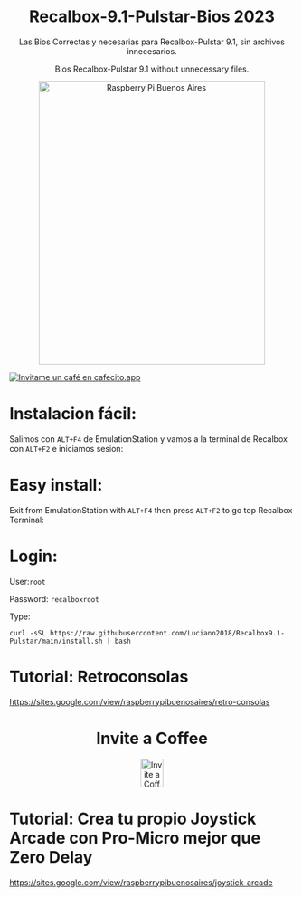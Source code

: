 #                                  <h1 align="center"> Recalbox-9.1-Pulstar-Bios 2023</h1>
<p align="center">
Las Bios Correctas y necesarias para Recalbox-Pulstar 9.1, sin archivos innecesarios.
</p>
<p align="center">
Bios Recalbox-Pulstar 9.1 without unnecessary files.
</p>
<p align="center">
<img src="https://raw.githubusercontent.com/Luciano2018/RetroPieBios/master/logov3.png" alt="Raspberry Pi Buenos Aires" width="400" height="500">
</p>

[![Invitame un café en cafecito.app](https://cdn.cafecito.app/imgs/buttons/button_6.svg)](https://cafecito.app/lucianoraspberrypi)

# Instalacion fácil:

Salimos con `ALT+F4` de EmulationStation y vamos a la terminal de Recalbox con `ALT+F2` e iniciamos sesion:

# Easy install:
Exit from EmulationStation with `ALT+F4` then press `ALT+F2` to go top Recalbox Terminal:

# Login:

User:`root`

Password: `recalboxroot`

Type:

```
curl -sSL https://raw.githubusercontent.com/Luciano2018/Recalbox9.1-Pulstar/main/install.sh | bash
```

# Tutorial: Retroconsolas
https://sites.google.com/view/raspberrypibuenosaires/retro-consolas

<h1 align="center"> Invite a Coffee</h1>
</p>
<p align="center">
<a href="https://www.paypal.com/paypalme/RaspberryPiBsAs">
<img src="https://raw.githubusercontent.com/Luciano2018/MiPiTV/master/Paypal_2014_logo.png" alt="Invite a Coffee" width="40" height="50">
</a>
</p>

# Tutorial: Crea tu propio Joystick Arcade con Pro-Micro mejor que Zero Delay
https://sites.google.com/view/raspberrypibuenosaires/joystick-arcade
